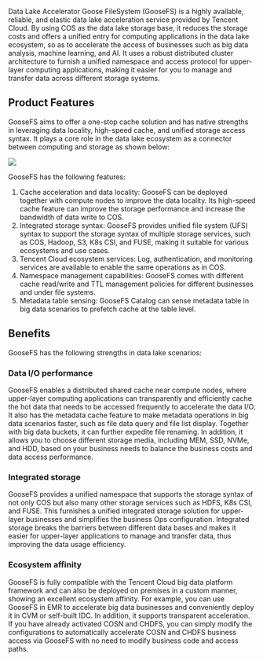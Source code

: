 Data Lake Accelerator Goose FileSystem (GooseFS) is a highly available, reliable, and elastic data lake acceleration service provided by Tencent Cloud. By using COS as the data lake storage base, it reduces the storage costs and offers a unified entry for computing applications in the data lake ecosystem, so as to accelerate the access of businesses such as big data analysis, machine learning, and AI. It uses a robust distributed cluster architecture to furnish a unified namespace and access protocol for upper-layer computing applications, making it easier for you to manage and transfer data across different storage systems.

## Product Features

GooseFS aims to offer a one-stop cache solution and has native strengths in leveraging data locality, high-speed cache, and unified storage access syntax. It plays a core role in the data lake ecosystem as a connector between computing and storage as shown below:

![](https://qcloudimg.tencent-cloud.cn/raw/340d0455880b295e1990fef8182275c7.png)

GooseFS has the following features:

1. Cache acceleration and data locality: GooseFS can be deployed together with compute nodes to improve the data locality. Its high-speed cache feature can improve the storage performance and increase the bandwidth of data write to COS.
2. Integrated storage syntax: GooseFS provides unified file system (UFS) syntax to support the storage syntax of multiple storage services, such as COS, Hadoop, S3, K8s CSI, and FUSE, making it suitable for various ecosystems and use cases.
3. Tencent Cloud ecosystem services: Log, authentication, and monitoring services are available to enable the same operations as in COS.
4. Namespace management capabilities: GooseFS comes with different cache read/write and TTL management policies for different businesses and under file systems.
6. Metadata table sensing: GooseFS Catalog can sense metadata table in big data scenarios to prefetch cache at the table level.


## Benefits

GooseFS has the following strengths in data lake scenarios:

### Data I/O performance

GooseFS enables a distributed shared cache near compute nodes, where upper-layer computing applications can transparently and efficiently cache the hot data that needs to be accessed frequently to accelerate the data I/O. It also has the metadata cache feature to make metadata operations in big data scenarios faster, such as file data query and file list display. Together with big data buckets, it can further expedite file renaming. In addition, it allows you to choose different storage media, including MEM, SSD, NVMe, and HDD, based on your business needs to balance the business costs and data access performance.

### Integrated storage

GooseFS provides a unified namespace that supports the storage syntax of not only COS but also many other storage services such as HDFS, K8s CSI, and FUSE. This furnishes a unified integrated storage solution for upper-layer businesses and simplifies the business Ops configuration. Integrated storage breaks the barriers between different data bases and makes it easier for upper-layer applications to manage and transfer data, thus improving the data usage efficiency. 

### Ecosystem affinity

GooseFS is fully compatible with the Tencent Cloud big data platform framework and can also be deployed on premises in a custom manner, showing an excellent ecosystem affinity. For example, you can use GooseFS in EMR to accelerate big data businesses and conveniently deploy it in CVM or self-built IDC. In addition, it supports transparent acceleration. If you have already activated COSN and CHDFS, you can simply modify the configurations to automatically accelerate COSN and CHDFS business access via GooseFS with no need to modify business code and access paths.
